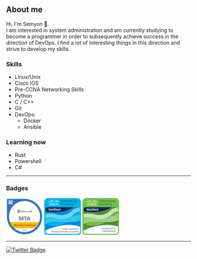 ## About me
<div id="header" align="left">
Hi, I'm Semyon 👋. 
</div>
I am interested in system administration and am currently studying to become a programmer in order to subsequently achieve success in the direction of DevOps. I find a lot of interesting things in this direction and strive to develop my skills.

### Skills 
- Linux/Unix
- Сisco IOS
- Pre-CCNA Networking Skills
- Python
- C / C++
- Git
- DevOps:
  * Docker
  * Ansible
### Learning now
- Rust
- Powershell
- C#

---
### Badges
<a href="https://www.credly.com/badges/f3f65cde-4f4e-4c0b-bb65-7a997cff8e47/public_url"><img src="mta.png" width="100"></a> 
<a href="https://www.credly.com/badges/c1389ae9-2439-4681-ab1e-05def94ce4a5/public_url"><img src="ccna.png" width="100"></a>
<a href="https://www.credly.com/badges/360b172d-49f0-44bd-93e5-62ba2f46f3f0/public_url"><img src="cyber.png" width="100"></a>

---
<div id="badges">
<a href="https://twitter.com/hhytloer"><img src="https://img.shields.io/badge/Twitter-blue?style=for-the-badge&logo=twitter&logoColor=white" alt="Twitter Badge"/></a>
</div>
